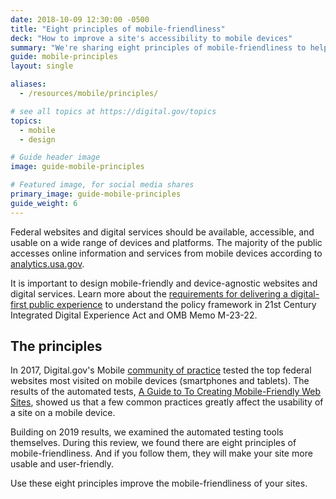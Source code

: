 ```yaml
---
date: 2018-10-09 12:30:00 -0500
title: "Eight principles of mobile-friendliness"
deck: "How to improve a site's accessibility to mobile devices"
summary: "We're sharing eight principles of mobile-friendliness to help you improve your sites."
guide: mobile-principles
layout: single

aliases:
  - /resources/mobile/principles/

# see all topics at https://digital.gov/topics
topics:
  - mobile
  - design

# Guide header image
image: guide-mobile-principles

# Featured image, for social media shares
primary_image: guide-mobile-principles
guide_weight: 6
---
```


Federal websites and digital services should be available, accessible, and usable on a wide range of devices and platforms. The majority of the public accesses online information and services from mobile devices according to [analytics.usa.gov](https://analytics.usa.gov/). 

It is important to design mobile-friendly and device-agnostic websites and digital services. Learn more about the [requirements for delivering a digital-first public experience](https://digital.gov/resources/delivering-digital-first-public-experience/) to understand the policy framework in 21st Century Integrated Digital Experience Act and OMB Memo M-23-22.

## The principles

In 2017, Digital.gov's Mobile [community of practice](https://digital.gov/communities/) tested the top federal websites most visited on mobile devices (smartphones and tablets). The results of the automated tests, [A Guide to To Creating Mobile-Friendly Web Sites](https://digital.gov/resources/guide-create-mobile-friendly-websites/), showed us that a few common practices greatly affect the usability of a site on a mobile device.

Building on 2019 results, we examined the automated testing tools themselves. During this review, we found there are eight principles of mobile-friendliness. And if you follow them, they will make your site more usable and user-friendly.

Use these eight principles improve the mobile-friendliness of your sites. 

